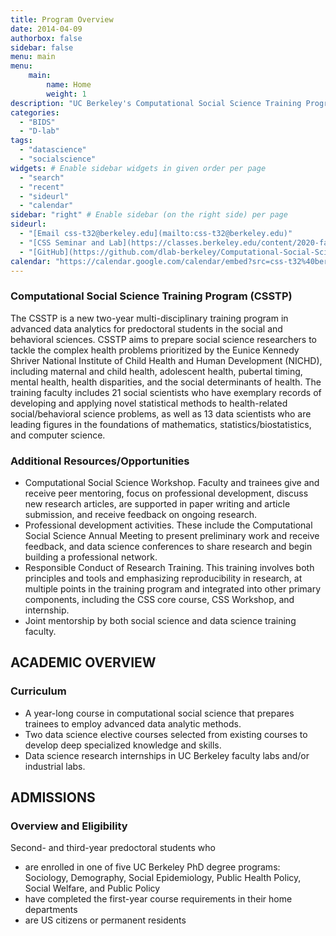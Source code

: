```yaml
---
title: Program Overview
date: 2014-04-09
authorbox: false
sidebar: false
menu: main
menu: 
    main: 
        name: Home
        weight: 1
description: "UC Berkeley's Computational Social Science Training Program Homepage"
categories: 
  - "BIDS"
  - "D-lab"
tags:
  - "datascience"
  - "socialscience"
widgets: # Enable sidebar widgets in given order per page
  - "search"
  - "recent"
  - "sideurl"
  - "calendar"
sidebar: "right" # Enable sidebar (on the right side) per page
sideurl:
  - "[Email css-t32@berkeley.edu](mailto:css-t32@berkeley.edu)"
  - "[CSS Seminar and Lab](https://classes.berkeley.edu/content/2020-fall-sociol-273l-001-lec-001)"
  - "[GitHub](https://github.com/dlab-berkeley/Computational-Social-Science-Training-Program/)"
calendar: "https://calendar.google.com/calendar/embed?src=css-t32%40berkeley.edu&ctz=America%2FLos_Angeles"
---
```

### Computational Social Science Training Program (CSSTP)
The CSSTP is a new two-year multi-disciplinary training program in advanced data analytics for predoctoral students in the social and behavioral sciences. 
CSSTP aims to prepare social science researchers to tackle the complex health problems prioritized by the Eunice Kennedy Shriver National Institute of Child Health and Human Development (NICHD), including maternal and child health, adolescent health, pubertal timing, mental health, health disparities, and the social determinants of health. 
The training faculty includes 21 social scientists who have exemplary records of developing and applying novel statistical methods to health-related social/behavioral science problems, as well as 13 data scientists who are leading figures in the foundations of mathematics, statistics/biostatistics, and computer science.
### Additional Resources/Opportunities
- Computational Social Science Workshop. Faculty and trainees give and receive peer mentoring, focus on professional development, discuss new research articles, are supported in paper writing and article submission, and receive feedback on ongoing research.
- Professional development activities. 
These include the Computational Social Science Annual Meeting to present preliminary work and receive feedback, and data science conferences to share research and begin building a professional network. 
- Responsible Conduct of Research Training. This training involves both principles and tools and emphasizing reproducibility in research, at multiple points in the training program and integrated into other primary components, including the CSS core course, CSS Workshop, and internship. 
- Joint mentorship by both social science and data science training faculty.
## ACADEMIC OVERVIEW
### Curriculum
- A year-long course in computational social science that prepares trainees to employ advanced data analytic methods.
- Two data science elective courses selected from existing courses to develop deep specialized knowledge and skills.
- Data science research internships in UC Berkeley faculty labs and/or industrial labs.
## ADMISSIONS
### Overview and Eligibility
Second- and third-year predoctoral students who
- are enrolled in one of five UC Berkeley PhD degree programs: Sociology, Demography, Social Epidemiology, Public Health Policy, Social Welfare, and Public Policy 
- have completed the first-year course requirements in their home departments 
- are US citizens or permanent residents
